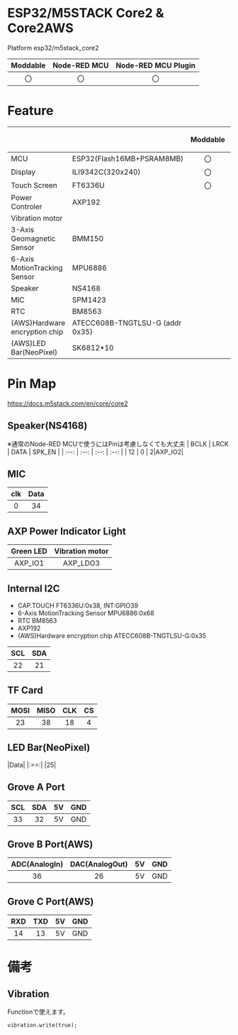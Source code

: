 # ESP32/M5STACK Core2 & Core2AWS
Platform esp32/m5stack_core2

|Moddable|Node-RED MCU|Node-RED MCU Plugin|
|:--:|:--:|:--:|
|〇|〇|〇|

# Feature
| | | Moddable | NodeRED MCU |備考|
|:--|:--|:--: |:--: |:--|
| MCU | ESP32(Flash16MB+PSRAM8MB) | 〇 | 〇 ||  
| Display |ILI9342C(320x240)| 〇|Dashboard||
| Touch Screen | FT6336U |〇|DashBoard||
|Power Controler|AXP192||||
|Vibration motor|||△||
|3-Axis Geomagnetic Sensor|BMM150|||
|6-Axis MotionTracking Sensor|MPU6886|||
| Speaker |NS4168|  |  |  |
| MIC |SPM1423|  |  |  |
| RTC |BM8563|  |  |  |
|(AWS)Hardware encryption chip|ATECC608B-TNGTLSU-G (addr 0x35)||||
|(AWS)LED Bar(NeoPixel)|SK6812*10||neopixels||

# Pin Map
https://docs.m5stack.com/en/core/core2

## Speaker(NS4168) 
※通常のNode-RED MCUで使うにはPinは考慮しなくても大丈夫
| BCLK | LRCK | DATA | SPK_EN | 
| :--: | :--: | :--: | :--: |
| 12  | 0 | 2|AXP_IO2|
## MIC
| clk | Data|
| :--: |:--: |
| 0  |34|
## AXP Power Indicator Light
| Green LED | Vibration motor|
| :----: | :----: |
| AXP_IO1| AXP_LDO3|

## Internal I2C
- CAP.TOUCH FT6336U:0x38, INT:GPIO39
- 6-Axis MotionTracking Sensor MPU6886:0x68
- RTC BM8563
- AXP192
- (AWS)Hardware encryption chip ATECC608B-TNGTLSU-G:0x35

| SCL | SDA |
| :-: | :-: |
| 22  | 21  |

## TF Card
| MOSI | MISO | CLK | CS  |
| :--: | :--: | :-: | :-: |
| 23   | 38   | 18  | 4   |

## LED Bar(NeoPixel)
|Data|
|:==:|
|25|

## Grove A Port
| SCL | SDA | 5V  | GND |
| :-: | :-: | :-: | :-: |
| 33  | 32  | 5V  | GND |
## Grove B Port(AWS)
| ADC(AnalogIn) | DAC(AnalogOut) | 5V  | GND |
| :-: | :-: | :-: | :-: |
| 36  | 26  | 5V  | GND |
## Grove C Port(AWS)
| RXD | TXD | 5V  | GND |
| :-: | :-: | :-: | :-: |
| 14  | 13  | 5V  | GND |

# 備考
## Vibration
Functionで使えます。
```
vibration.write(true);
```
